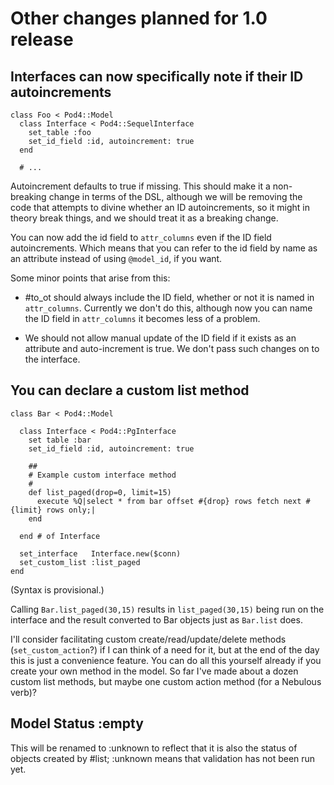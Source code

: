 Other changes planned for 1.0 release
=====================================

Interfaces can now specifically note if their ID autoincrements
---------------------------------------------------------------

```
class Foo < Pod4::Model
  class Interface < Pod4::SequelInterface
    set_table :foo
    set_id_field :id, autoincrement: true
  end
  
  # ...
```

Autoincrement defaults to true if missing. This should make it a non-breaking change in terms of
the DSL, although we will be removing the code that attempts to divine whether an ID autoincrements,
so it might in theory break things, and we should treat it as a breaking change.

You can now add the id field to `attr_columns` even if the ID field autoincrements. Which means
that you can refer to the id field by name as an attribute instead of using `@model_id`, if you
want.

Some minor points that arise from this:

* #to_ot should always include the ID field, whether or not it is named in `attr_columns`.
  Currently we don't do this, although now you can name the ID field in `attr_columns` it becomes
  less of a problem.

* We should not allow manual update of the ID field if it exists as an attribute and auto-increment
  is true.  We don't pass such changes on to the interface.



You can declare a custom list method
------------------------------------

```
class Bar < Pod4::Model

  class Interface < Pod4::PgInterface
    set table :bar
    set_id_field :id, autoincrement: true

    ##
    # Example custom interface method
    #
    def list_paged(drop=0, limit=15)
      execute %Q|select * from bar offset #{drop} rows fetch next #{limit} rows only;|
    end

  end # of Interface

  set_interface   Interface.new($conn)
  set_custom_list :list_paged
end
```

(Syntax is provisional.)

Calling `Bar.list_paged(30,15)` results in `list_paged(30,15)` being run on the interface and the
result converted to Bar objects just as `Bar.list` does.

I'll consider facilitating custom create/read/update/delete methods (`set_custom_action`?) if I can
think of a need for it, but at the end of the day this is just a convenience feature. You can do
all this yourself already if you create your own method in the model. So far I've made about a
dozen custom list methods, but maybe one custom action method (for a Nebulous verb)? 



Model Status :empty
-------------------

This will be renamed to :unknown to reflect that it is also the status of objects created by #list;
:unknown means that validation has not been run yet.

